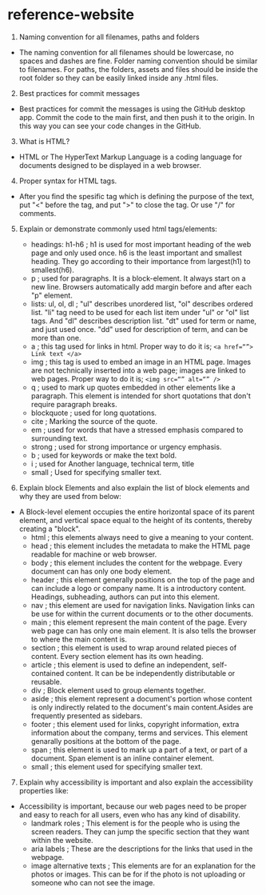 # reference-website

1. Naming convention for all filenames, paths and folders 
- The naming convention for all filenames should be lowercase, no spaces and dashes are fine. Folder naming convention should be similar to filenames. For paths, the folders, assets and files should be inside the root folder so they can be easily linked inside any .html files.

2. Best practices for commit messages 
- Best practices for commit the messages is using the GitHub desktop app. Commit the code to the main first, and then push it to the origin. In this way you can see your code changes in the GitHub. 

3. What is HTML? 
- HTML or The HyperText Markup Language is a coding language for documents designed to be displayed in a web browser.

4. Proper syntax for HTML tags.
- After you find the spesific tag which is defining the purpose of the text, put "<" before the tag, and put ">" to close the tag. Or use "/" for comments. 

5. Explain or demonstrate commonly used html tags/elements:
    - headings: h1-h6 ; h1 is used for most important heading of the web page and only used once. h6 is the least important and smallest heading. They go according to their importance from largest(h1) to smallest(h6). 
    - p ; used for paragraphs. It is a block-element. It always start on a new line. Browsers automatically add margin before and after each "p" element. 
    - lists: ul, ol, dl ; "ul" describes unordered list, "ol" describes ordered list. "li" tag need to be used for each list item under "ul" or "ol" list tags. And "dl" describes description list. "dt" used for term or name, and just used once. "dd" used for description of term, and can be more than one. 
    - a ; this tag used for links in html. Proper way to do it is; `<a href=“”> Link text </a>`
    - img ; this tag is used to embed an image in an HTML page. Images are not technically inserted into a web page; images are linked to web pages. Proper way to do it is; `<img src=“” alt=“” />`
    - q ; used to mark up quotes embedded in other elements like a paragraph.  This element is intended for short quotations that don't require paragraph breaks. 
    - blockquote ; used for long quotations. 
    - cite ; Marking the source of the quote. 
    - em ; used for words that have a stressed emphasis compared to surrounding text.
    - strong ; used for strong importance or urgency emphasis. 
    - b ; used for keywords or make the text bold. 
    - i ; used for Another language, technical term, title
    - small ; Used for specifying smaller text. 

6. Explain block Elements and also explain the list of block elements and why they are used from below: 
- A Block-level element occupies the entire horizontal space of its parent element, and vertical space equal to the height of its contents, thereby creating a "block".
    - html ; this elements always need to give a meaning to your content.
    - head ; this element includes the metadata to make the HTML page readable for machine or web browser. 
    - body ; this element includes the content for the webpage. Every document can has only one body element.
    - header ; this element generally positions on the top of the page and can include a logo or company name. It is a introductory content. Headings, subheading, authors can put into this element. 
    - nav ; this element are used for navigation links. Navigation links can be use for within the current documents or to the other documents. 
    - main ; this element represent the main content of the page. Every web page can has only one main element. It is also tells the browser to where the main content is.
    - section ; this element is used to wrap around related pieces of content. Every section element has its own heading.
    - article ; this element is used to define an independent, self-contained content. It can be be independently distributable or reusable. 
    - div ; Block element used to group elements together.
    - aside ; this element represent a document's portion whose content is only indirectly related to the document's main content.Asides are frequently presented as sidebars.
    - footer ; this element used for links, copyright information, extra information about the company, terms and services. This element genarally positions at the bottom of the page. 
    - span ; this element is used to mark up a part of a text, or part of a document. Span element is an inline container element. 
    - small ; this element used for specifying smaller text.

7. Explain why accessibility is important and also explain the accessibility properties like:
- Accessibility is important, because our web pages need to be proper and easy to reach for all users, even who has any kind of disability. 
    - landmark roles ; This element is for the people who is using the screen readers. They can jump the specific section that they want within the website. 
    - aria labels ; These are the descriptions for the links that used in the webpage. 
    - image alternative texts ; This elements are for an explanation for the photos or images. This can be for if the photo is not uploading or someone who can not see the image. 

